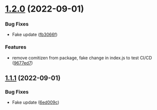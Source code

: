 # [1.2.0](https://github.com/LilaRest/vuethers/compare/v1.1.1...v1.2.0) (2022-09-01)


### Bug Fixes

* Fake update ([fb3066f](https://github.com/LilaRest/vuethers/commit/fb3066f1dd8520a21d3cac970d4721358803edf5))


### Features

* remove comitizen from package, fake change in index.js to test CI/CD ([9677ed7](https://github.com/LilaRest/vuethers/commit/9677ed7c10fa9aa4c850242e03d1b17cbc47d11a))

## [1.1.1](https://github.com/LilaRest/vuethers/compare/v1.1.0...v1.1.1) (2022-09-01)


### Bug Fixes

* Fake update ([6ed009c](https://github.com/LilaRest/vuethers/commit/6ed009c0589cca2acde1c8e996e4c99eb2bdac73))
